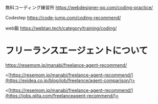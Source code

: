 無料コーディング練習所
<https://webdesigner-go.com/coding-practice/>

Codestep
<https://code-jump.com/coding-recommend/>

web鍛
<https://webtan.tech/category/training/coding/>

# フリーランスエージェントについて
<https://resemom.jp/manabi/freelance-agent-recommend/>

<[https://resemom.jp/manabi/freelance-agent-recommend/](https://exidea.co.jp/blog/job/freelance/agent-comparison/)>

<[https://resemom.jp/manabi/freelance-agent-recommend/](https://jobs.qiita.com/freelanceagent-recommend/)>
